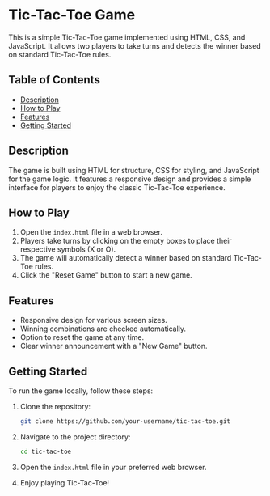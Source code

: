 # Tic-Tac-Toe Game

This is a simple Tic-Tac-Toe game implemented using HTML, CSS, and JavaScript. It allows two players to take turns and detects the winner based on standard Tic-Tac-Toe rules.

## Table of Contents

- [Description](#description)
- [How to Play](#how-to-play)
- [Features](#features)
- [Getting Started](#getting-started)
  

## Description

The game is built using HTML for structure, CSS for styling, and JavaScript for the game logic. It features a responsive design and provides a simple interface for players to enjoy the classic Tic-Tac-Toe experience.

## How to Play

1. Open the `index.html` file in a web browser.
2. Players take turns by clicking on the empty boxes to place their respective symbols (X or O).
3. The game will automatically detect a winner based on standard Tic-Tac-Toe rules.
4. Click the "Reset Game" button to start a new game.

## Features

- Responsive design for various screen sizes.
- Winning combinations are checked automatically.
- Option to reset the game at any time.
- Clear winner announcement with a "New Game" button.

## Getting Started

To run the game locally, follow these steps:

1. Clone the repository:

   ```bash
   git clone https://github.com/your-username/tic-tac-toe.git
   ```

2. Navigate to the project directory:

   ```bash
   cd tic-tac-toe
   ```

3. Open the `index.html` file in your preferred web browser.

4. Enjoy playing Tic-Tac-Toe!


